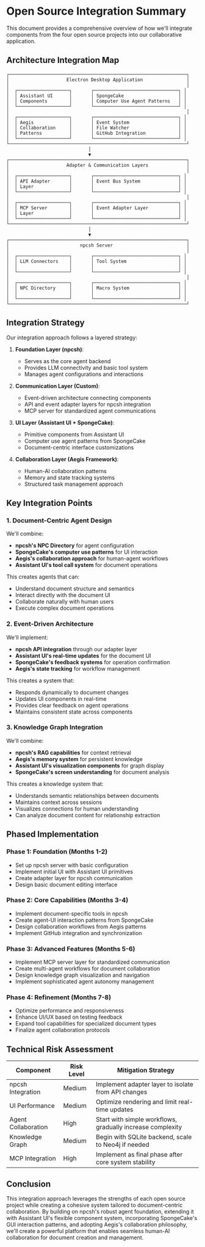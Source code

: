 # Open Source Integration Summary

This document provides a comprehensive overview of how we'll integrate components from the four open source projects into our collaborative application.

## Architecture Integration Map

```
┌─────────────────────────────────────────────────────────────────┐
│                     Electron Desktop Application                │
│                                                                 │
│  ┌───────────────────┐       ┌───────────────────────────────┐ │
│  │ Assistant UI      │       │ SpongeCake                    │ │
│  │ Components        │       │ Computer Use Agent Patterns   │ │
│  └───────────────────┘       └───────────────────────────────┘ │
│                                                                 │
│  ┌───────────────────┐       ┌───────────────────────────────┐ │
│  │ Aegis             │       │ Event System                  │ │
│  │ Collaboration     │       │ File Watcher                  │ │
│  │ Patterns          │       │ GitHub Integration            │ │
│  └───────────────────┘       └───────────────────────────────┘ │
└─────────────────────────────────────────────────────────────────┘
                              │
                              ▼
┌─────────────────────────────────────────────────────────────────┐
│                     Adapter & Communication Layers              │
│                                                                 │
│  ┌───────────────────┐       ┌───────────────────────────────┐ │
│  │ API Adapter       │       │ Event Bus System              │ │
│  │ Layer             │       │                               │ │
│  └───────────────────┘       └───────────────────────────────┘ │
│                                                                 │
│  ┌───────────────────┐       ┌───────────────────────────────┐ │
│  │ MCP Server        │       │ Event Adapter Layer           │ │
│  │ Layer             │       │                               │ │
│  └───────────────────┘       └───────────────────────────────┘ │
└─────────────────────────────────────────────────────────────────┘
                              │
                              ▼
┌─────────────────────────────────────────────────────────────────┐
│                          npcsh Server                           │
│                                                                 │
│  ┌───────────────────┐       ┌───────────────────────────────┐ │
│  │ LLM Connectors    │       │ Tool System                   │ │
│  │                   │       │                               │ │
│  └───────────────────┘       └───────────────────────────────┘ │
│                                                                 │
│  ┌───────────────────┐       ┌───────────────────────────────┐ │
│  │ NPC Directory     │       │ Macro System                  │ │
│  │                   │       │                               │ │
│  └───────────────────┘       └───────────────────────────────┘ │
└─────────────────────────────────────────────────────────────────┘
```

## Integration Strategy

Our integration approach follows a layered strategy:

1. **Foundation Layer (npcsh)**: 
   - Serves as the core agent backend 
   - Provides LLM connectivity and basic tool system
   - Manages agent configurations and interactions

2. **Communication Layer (Custom)**:
   - Event-driven architecture connecting components
   - API and event adapter layers for npcsh integration
   - MCP server for standardized agent communications

3. **UI Layer (Assistant UI + SpongeCake)**:
   - Primitive components from Assistant UI
   - Computer use agent patterns from SpongeCake
   - Document-centric interface customizations

4. **Collaboration Layer (Aegis Framework)**:
   - Human-AI collaboration patterns
   - Memory and state tracking systems
   - Structured task management approach

## Key Integration Points

### 1. Document-Centric Agent Design

We'll combine:
- **npcsh's NPC Directory** for agent configuration
- **SpongeCake's computer use patterns** for UI interaction
- **Aegis's collaboration approach** for human-agent workflows
- **Assistant UI's tool call system** for document operations

This creates agents that can:
- Understand document structure and semantics
- Interact directly with the document UI
- Collaborate naturally with human users
- Execute complex document operations

### 2. Event-Driven Architecture

We'll implement:
- **npcsh API integration** through our adapter layer
- **Assistant UI's real-time updates** for the document UI
- **SpongeCake's feedback systems** for operation confirmation
- **Aegis's state tracking** for workflow management

This creates a system that:
- Responds dynamically to document changes
- Updates UI components in real-time
- Provides clear feedback on agent operations
- Maintains consistent state across components

### 3. Knowledge Graph Integration

We'll combine:
- **npcsh's RAG capabilities** for context retrieval
- **Aegis's memory system** for persistent knowledge
- **Assistant UI's visualization components** for graph display
- **SpongeCake's screen understanding** for document analysis

This creates a knowledge system that:
- Understands semantic relationships between documents
- Maintains context across sessions
- Visualizes connections for human understanding
- Can analyze document content for relationship extraction

## Phased Implementation

### Phase 1: Foundation (Months 1-2)
- Set up npcsh server with basic configuration
- Implement initial UI with Assistant UI primitives
- Create adapter layer for npcsh communication
- Design basic document editing interface

### Phase 2: Core Capabilities (Months 3-4)
- Implement document-specific tools in npcsh
- Create agent-UI interaction patterns from SpongeCake
- Design collaboration workflows from Aegis patterns
- Implement GitHub integration and synchronization

### Phase 3: Advanced Features (Months 5-6)
- Implement MCP server layer for standardized communication
- Create multi-agent workflows for document collaboration
- Design knowledge graph visualization and navigation
- Implement sophisticated agent autonomy management

### Phase 4: Refinement (Months 7-8)
- Optimize performance and responsiveness
- Enhance UI/UX based on testing feedback
- Expand tool capabilities for specialized document types
- Finalize agent collaboration protocols

## Technical Risk Assessment

| Component | Risk Level | Mitigation Strategy |
|-----------|------------|---------------------|
| npcsh Integration | Medium | Implement adapter layer to isolate from API changes |
| UI Performance | Medium | Optimize rendering and limit real-time updates |
| Agent Collaboration | High | Start with simple workflows, gradually increase complexity |
| Knowledge Graph | Medium | Begin with SQLite backend, scale to Neo4j if needed |
| MCP Integration | High | Implement as final phase after core system stability |

## Conclusion

This integration approach leverages the strengths of each open source project while creating a cohesive system tailored to document-centric collaboration. By building on npcsh's robust agent foundation, extending it with Assistant UI's flexible component system, incorporating SpongeCake's GUI interaction patterns, and adopting Aegis's collaboration philosophy, we'll create a powerful platform that enables seamless human-AI collaboration for document creation and management. 